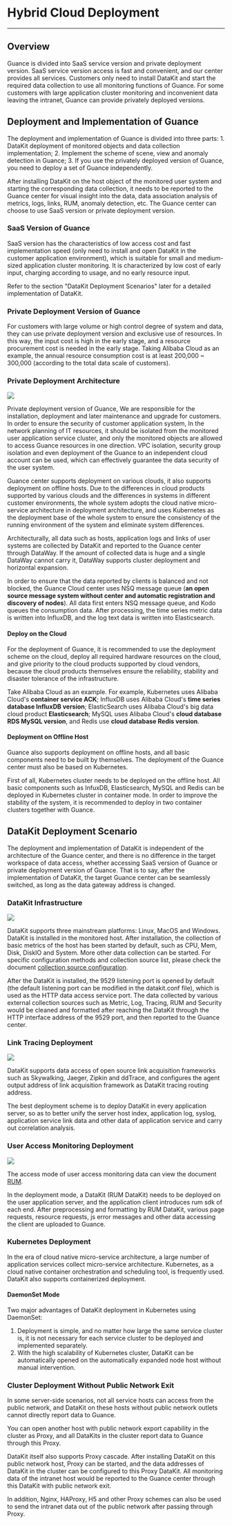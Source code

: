 # Hybrid Cloud Deployment
---

## Overview
Guance is divided into SaaS service version and private deployment version. SaaS service version access is fast and convenient, and our center provides all services. Customers only need to install DataKit and start the required data collection to use all monitoring functions of Guance. For some customers with large application cluster monitoring and inconvenient data leaving the intranet, Guance can provide privately deployed versions. 

## Deployment and Implementation of Guance
The deployment and implementation of Guance is divided into three parts: 1. DataKit deployment of monitored objects and data collection implementation; 2. Implement the scheme of scene, view and anomaly detection in Guance; 3. If you use the privately deployed version of Guance, you need to deploy a set of Guance independently. 

After installing DataKit on the host object of the monitored user system and starting the corresponding data collection, it needs to be reported to the Guance center for visual insight into the data, data association analysis of metrics, logs, links, RUM, anomaly detection, etc. The Guance center can choose to use SaaS version or private deployment version. 
### SaaS Version of Guance
SaaS version has the characteristics of low access cost and fast implementation speed (only need to install and open DataKit in the customer application environment), which is suitable for small and medium-sized application cluster monitoring. It is characterized by low cost of early input, charging according to usage, and no early resource input. 

Refer to the section "DataKit Deployment Scenarios" later for a detailed implementation of DataKit. 

### Private Deployment Version of Guance
For customers with large volume or high control degree of system and data, they can use private deployment version and exclusive use of resources. In this way, the input cost is high in the early stage, and a resource procurement cost is needed in the early stage. Taking Alibaba Cloud as an example, the annual resource consumption cost is at least 200,000 ~ 300,000 (according to the total data scale of customers). 

### Private Deployment Architecture 

![](img/10.deployment_1.png)

Private deployment version of Guance, We are responsible for the installation, deployment and later maintenance and upgrade for customers. In order to ensure the security of customer application system, In the network planning of IT resources, it should be isolated from the monitored user application service cluster, and only the monitored objects are allowed to access Guance resources in one direction. VPC isolation, security group isolation and even deployment of the Guance to an independent cloud account can be used, which can effectively guarantee the data security of the user system. 

Guance center supports deployment on various clouds, it also supports deployment on offline hosts. Due to the differences in cloud products supported by various clouds and the differences in systems in different customer environments, the whole system adopts the cloud native micro-service architecture in deployment architecture, and uses Kubernetes as the deployment base of the whole system to ensure the consistency of the running environment of the system and eliminate system differences. 

Architecturally, all data such as hosts, application logs and links of user systems are collected by DataKit and reported to the Guance center through DataWay. If the amount of collected data is huge and a single DataWay cannot carry it, DataWay supports cluster deployment and horizontal expansion. 

In order to ensure that the data reported by clients is balanced and not blocked, the Guance Cloud center uses NSQ message queue (**an open source message system without center and automatic registration and discovery of nodes**). All data first enters NSQ message queue, and Kodo queues the consumption data. After processing, the time series metric data is written into InfluxDB, and the log text data is written into Elasticsearch. 

#### Deploy on the Cloud 
For the deployment of Guance, it is recommended to use the deployment scheme on the cloud, deploy all required hardware resources on the cloud, and give priority to the cloud products supported by cloud vendors, because the cloud products themselves ensure the reliability, stability and disaster tolerance of the infrastructure. 

Take Alibaba Cloud as an example. For example, Kubernetes uses Alibaba Cloud's **container service ACK**; InfluxDB uses Alibaba Cloud's **time series database InfluxDB version**; ElasticSearch uses Alibaba Cloud's big data cloud product **Elasticsearch**; MySQL uses Alibaba Cloud's **cloud database RDS MySQL version**, and Redis use **cloud database Redis version**.

#### Deployment on Offline Host 

Guance also supports deployment on offline hosts, and all basic components need to be built by themselves. The deployment of the Guance center must also be based on Kubernetes. 

First of all, Kubernetes cluster needs to be deployed on the offline host. All basic components such as InfuxDB, Elasticsearch, MySQL and Redis can be deployed in Kubernetes cluster in container mode. In order to improve the stability of the system, it is recommended to deploy in two container clusters together with Guance. 

## DataKit Deployment Scenario
The deployment and implementation of DataKit is independent of the architecture of the Guance center, and there is no difference in the target workspace of data access, whether accessing SaaS version of Guance or private deployment version of Guance. 
That is to say, after the implementation of DataKit, the target Guance center can be seamlessly switched, as long as the data gateway address is changed. 

### DataKit Infrastructure
![](img/10.deployment_2.png)

DataKit supports three mainstream platforms: Linux, MacOS and Windows. DataKit is installed in the monitored host. After installation, the collection of basic metrics of the host has been started by default, such as CPU, Mem, Disk, DiskIO and System. More other data collection can be started. For specific configuration methods and collection source list, please check the document [collection source configuration](../integrations/changgelog.md).

After the DataKit is installed, the 9529 listening port is opened by default (the default listening port can be modified in the datakit.conf file), which is used as the HTTP data access service port. The data collected by various external collection sources such as Metric, Log, Tracing, RUM and Security would be cleaned and formatted after reaching the DataKit through the HTTP interface address of the 9529 port, and then reported to the Guance center. 

### Link Tracing Deployment 
![](img/10.deployment_3.png)

DataKit supports data access of open source link acquisition frameworks such as Skywalking, Jaeger, Zipkin and ddTrace, and configures the agent output address of link acquisition framework as DataKit tracing routing address. 

The best deployment scheme is to deploy DataKit in every application server, so as to better unify the server host index, application log, syslog, application service link data and other data of application service and carry out correlation analysis. 

### User Access Monitoring Deployment 
![](img/10.deployment_4.png)

The access mode of user access monitoring data can view the document [RUM](../real-user-monitoring/index.md).

In the deployment mode, a DataKit (RUM DataKit) needs to be deployed on the user application server, and the application client introduces rum sdk of each end. After preprocessing and formatting by RUM DataKit, various page requests, resource requests, js error messages and other data accessing the client are uploaded to Guance. 

### Kubernetes Deployment

In the era of cloud native micro-service architecture, a large number of application services collect micro-service architecture. Kubernetes, as a cloud native container orchestration and scheduling tool, is frequently used. DataKit also supports containerized deployment. 

#### DaemonSet Mode

Two major advantages of DataKit deployment in Kubernetes using DaemonSet: 

1. Deployment is simple, and no matter how large the same service cluster is, it is not necessary for each service cluster to be deployed and implemented separately. 
1. With the high scalability of Kubernetes cluster, DataKit can be automatically opened on the automatically expanded node host without manual intervention. 

### Cluster Deployment Without Public Network Exit 
In some server-side scenarios, not all service hosts can access from the public network, and DataKit on these hosts without public network outlets cannot directly report data to Guance. 

You can open another host with public network export capability in the cluster as Proxy, and all DataKits in the cluster report data to Guance through this Proxy. 

DataKit itself also supports Proxy cascade. After installing DataKit on this public network host, Proxy can be started, and the data addresses of DataKit in the cluster can be configured to this Proxy DataKit. All monitoring data of the intranet host would be reported to the Guance center through this DataKit with public network exit. 

In addition, Nginx, HAProxy, H5 and other Proxy schemes can also be used to send the intranet data out of the public network after passing through Proxy. 

